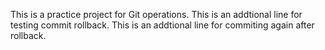 This is a practice project for Git operations.
This is an addtional line for testing commit rollback.
This is an addtional line for commiting again after rollback.